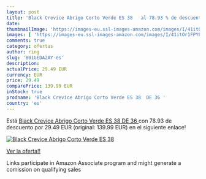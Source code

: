 ```yaml
---
layout: post
title: 'Black Crevice Abrigo Corto Verde ES 38   al 78.93 % de descuento'
date: 
thumbnailImage: 'https://images-eu.ssl-images-amazon.com/images/I/41itOr1FPYL._SL200_.jpg'
images: [ 'https://images-eu.ssl-images-amazon.com/images/I/41itOr1FPYL._SL200_.jpg' ]
comments: true
category: ofertas
author: ring
slug: 'B01GEDA2AY-es'
description:
actualPrice: 29.49 EUR
currency: EUR
price: 29.49
comparePrice: 139.99 EUR
inStock: true
prodname: 'Black Crevice Abrigo Corto Verde ES 38  DE 36 '
country: 'es'
---
```


Está [Black Crevice Abrigo Corto Verde ES 38  DE 36 ](https://www.amazon.es/dp/B01GEDA2AY/?tag=tolees-21) con 78.93 de descuento por 29.49 EUR (original: 139.99 EUR) en el siguiente enlace!

[![Black Crevice Abrigo Corto Verde ES 38  ](https://images-eu.ssl-images-amazon.com/images/I/41itOr1FPYL._SL200_.jpg)](https://www.amazon.es/dp/B01GEDA2AY/?tag=tolees-21)

[Ver la oferta!!](https://www.amazon.es/dp/B01GEDA2AY/?tag=tolees-21)

Links participate in Amazon Associate program and might generate a comission on qualifying sales


